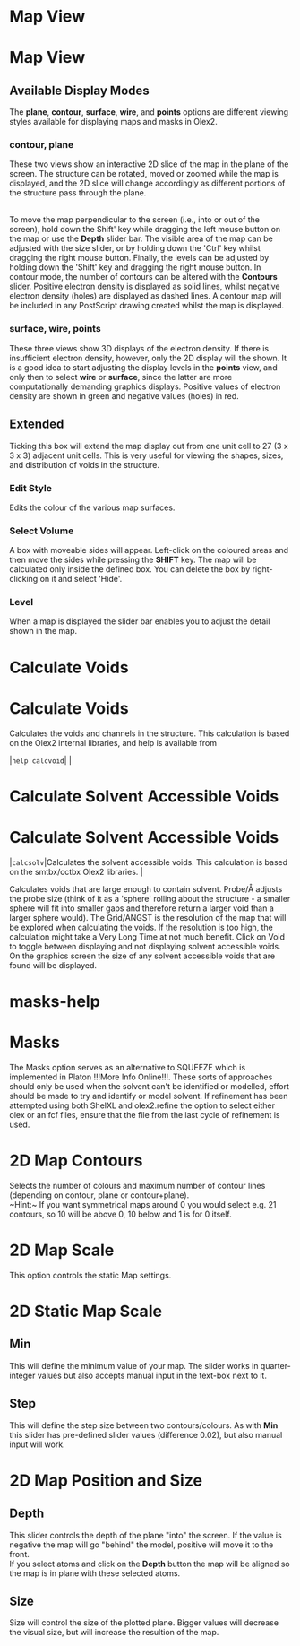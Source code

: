 # Map View

# Map View

## Available Display Modes
The **plane**, **contour**, **surface**, **wire**, and **points** options are different viewing styles available for displaying maps and masks in Olex2.

### contour, plane
These two views show an interactive 2D slice of the map in the plane of the screen. The structure can be rotated, moved or zoomed while the map is displayed, and the 2D slice will change accordingly as different portions of the structure pass through the plane.
<br>
<br>

To move the map perpendicular to the screen (i.e., into or out of the screen), hold down the <c>Shift</c>' key while dragging the left mouse button on the map or use the **Depth** slider bar. The visible area of the map can be adjusted with the size slider, or by holding down the '<c>Ctrl</c>' key whilst dragging the right mouse button. Finally, the levels can be adjusted by holding down the '<c>Shift</c>' key and dragging the right mouse button. In contour mode, the number of contours can be altered with the **Contours** slider. Positive electron density is displayed as solid lines, whilst negative electron density (holes) are displayed as dashed lines. A contour map will be included in any PostScript drawing created whilst the map is displayed.

### surface, wire, points
These three views show 3D displays of the electron density. If there is insufficient electron density, however, only the 2D display will the shown. It is a good idea to start adjusting the display levels in the **points** view, and only then to select **wire** or **surface**, since the latter are more computationally demanding graphics displays. Positive values of electron density are shown in green and negative values (holes) in red.

## Extended
Ticking this box will extend the map display out from one unit cell to 27 (3 x 3 x 3) adjacent unit cells. This is very useful for viewing the shapes, sizes, and distribution of voids in the structure.

### Edit Style
Edits the colour of the various map surfaces.

### Select Volume
A box with moveable sides will appear. Left-click on the coloured areas and then move the sides while pressing the **SHIFT** key. The map will be calculated only inside the defined box. You can delete the box by right-clicking on it and select 'Hide'.

### Level
When a map is displayed the slider bar enables you to adjust the detail shown in the map.

# Calculate Voids

# Calculate Voids
Calculates the voids and channels in the structure. This calculation is based on the Olex2 internal libraries, and help is available from

|`help calcvoid`| |

# Calculate Solvent Accessible Voids

# Calculate Solvent Accessible Voids
|`calcsolv`|Calculates the solvent accessible voids. This calculation is based on the smtbx/cctbx Olex2 libraries. |


Calculates voids that are large enough to contain solvent. Probe/&Aring; adjusts the probe size (think of it as a 'sphere' rolling about the structure - a smaller sphere will fit into smaller gaps and therefore return a larger void than a larger sphere would). The Grid/ANGST is the resolution of the map that will be explored when calculating the voids. If the resolution is too high, the calculation might take a Very Long Time at not much benefit. Click on Void to toggle between displaying and not displaying solvent accessible voids. On the graphics screen the size of any solvent accessible voids that are found will be displayed.

# masks-help

# Masks
The Masks option serves as an alternative to SQUEEZE which is implemented in Platon !!!More Info Online!!!. These sorts of approaches should only be used when the solvent can't be identified or modelled, effort should be made to try and identify or model solvent. If refinement has been attempted using both ShelXL and olex2.refine the option to select either olex or an fcf files, ensure that the file from the last cycle of refinement is used.

# 2D Map Contours

Selects the number of colours and maximum number of contour lines (depending on contour, plane or contour+plane).<br>
~Hint:~ If you want symmetrical maps around 0 you would select e.g. 21 contours, so 10 will be above 0, 10 below and 1 is for 0 itself. 

# 2D Map Scale

This option controls the static Map settings.

# 2D Static Map Scale

## Min

This will define the minimum value of your map. The slider works in quarter-integer values but also accepts manual input in the text-box next to it.

## Step

This will define the step size between two contours/colours. As with **Min** this slider has pre-defined slider values (difference 0.02), but also manual input will work.

# 2D Map Position and Size

## Depth

This slider controls the depth of the plane "into" the screen. If the value is negative the map will go "behind" the model, positive will move it to the front.<br>
If you select atoms and click on the **Depth** button the map will be aligned so the map is in plane with these selected atoms.

## Size

Size will control the size of the plotted plane. Bigger values will decrease the visual size, but will increase the resultion of the map.